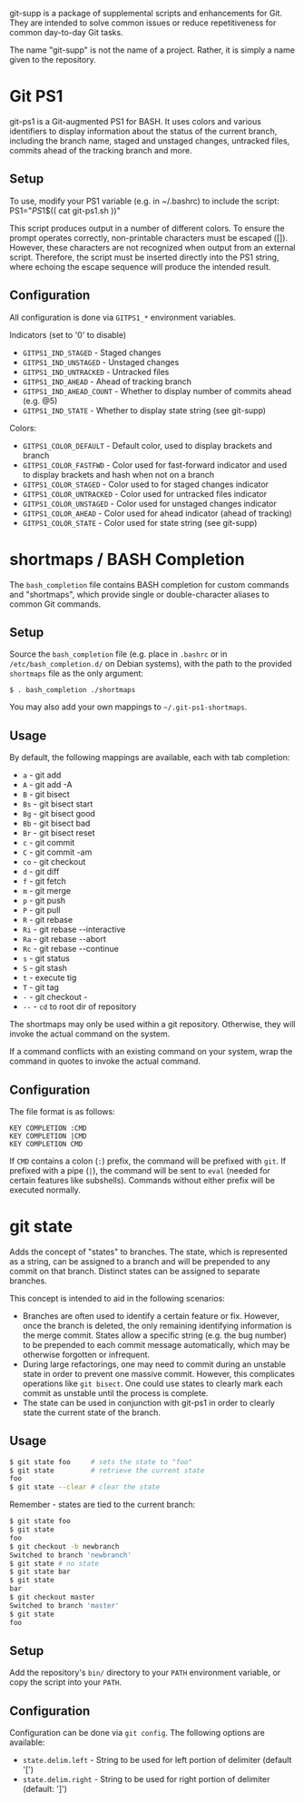 git-supp is a package of supplemental scripts and enhancements for Git. They
are intended to solve common issues or reduce repetitiveness for common
day-to-day Git tasks.

The name "git-supp" is not the name of a project. Rather, it is simply a name
given to the repository.


# Git PS1
git-ps1 is a Git-augmented PS1 for BASH. It uses colors and various identifiers
to display information about the status of the current branch, including the
branch name, staged and unstaged changes, untracked files, commits ahead of the
tracking branch and more.

## Setup
To use, modify your PS1 variable (e.g. in ~/.bashrc) to include the script:
  PS1="$PS1\$($( cat git-ps1.sh ))"

This script produces output in a number of different colors. To ensure the
prompt operates correctly, non-printable characters must be escaped (\[\]).
However, these characters are not recognized when output from an external
script. Therefore, the script must be inserted directly into the PS1 string,
where echoing the escape sequence will produce the intended result.

## Configuration
All configuration is done via `GITPS1_*` environment variables.

Indicators (set to '0' to disable)

* `GITPS1_IND_STAGED`      - Staged changes
* `GITPS1_IND_UNSTAGED`    - Unstaged changes
* `GITPS1_IND_UNTRACKED`   - Untracked files
* `GITPS1_IND_AHEAD`       - Ahead of tracking branch
* `GITPS1_IND_AHEAD_COUNT` - Whether to display number of commits ahead (e.g. @5)
* `GITPS1_IND_STATE`       - Whether to display state string (see git-supp)

Colors:

* `GITPS1_COLOR_DEFAULT`   - Default color, used to display brackets and branch
* `GITPS1_COLOR_FASTFWD`   - Color used for fast-forward indicator and used to
                             display brackets and hash when not on a branch
* `GITPS1_COLOR_STAGED`    - Color used to for staged changes indicator
* `GITPS1_COLOR_UNTRACKED` - Color used for untracked files indicator
* `GITPS1_COLOR_UNSTAGED`  - Color used for unstaged changes indicator
* `GITPS1_COLOR_AHEAD`     - Color used for ahead indicator (ahead of tracking)
* `GITPS1_COLOR_STATE`     - Color used for state string (see git-supp)


# shortmaps / BASH Completion
The `bash_completion` file contains BASH completion for custom commands and
"shortmaps", which provide single or double-character aliases to common Git
commands.

## Setup
Source the `bash_completion` file (e.g. place in `.bashrc` or in
`/etc/bash_completion.d/` on Debian systems), with the path to the provided
`shortmaps` file as the only argument:

```
$ . bash_completion ./shortmaps
```

You may also add your own mappings to `~/.git-ps1-shortmaps`.

## Usage
By default, the following mappings are available, each with tab completion:

* `a` - git add
* `A` - git add -A
* `B` - git bisect
* `Bs` - git bisect start
* `Bg` - git bisect good
* `Bb` - git bisect bad
* `Br` - git bisect reset
* `c` - git commit
* `C` - git commit -am
* `co` - git checkout
* `d` - git diff
* `f` - git fetch
* `m` - git merge
* `p` - git push
* `P` - git pull
* `R` - git rebase
* `Ri` - git rebase --interactive
* `Ra` - git rebase --abort
* `Rc` - git rebase --continue
* `s` - git status
* `S` - git stash
* `t` - execute tig
* `T` - git tag
* `-` - git checkout -
* `--` - `cd` to root dir of repository

The shortmaps may only be used within a git repository. Otherwise, they will
invoke the actual command on the system.

If a command conflicts with an existing command on your system, wrap the command
in quotes to invoke the actual command.

## Configuration
The file format is as follows:

```
KEY COMPLETION :CMD
KEY COMPLETION |CMD
KEY COMPLETION CMD
```

If `CMD` contains a colon (`:`) prefix, the command will be prefixed with `git`. If
prefixed with a pipe (`|`), the command will be sent to `eval` (needed for
certain features like subshells). Commands without either prefix will be
executed normally.


# git state
Adds the concept of "states" to branches. The state, which is represented as a
string, can be assigned to a branch and will be prepended to any commit on that
branch. Distinct states can be assigned to separate branches.

This concept is intended to aid in the following scenarios:

* Branches are often used to identify a certain feature or fix. However, once
  the branch is deleted, the only remaining identifying information is the merge
  commit. States allow a specific string (e.g. the bug number) to be prepended
  to each commit message automatically, which may be otherwise forgotten or
  infrequent.
* During large refactorings, one may need to commit during an unstable state in
  order to prevent one massive commit. However, this complicates operations
  like `git bisect`. One could use states to clearly mark each commit as
  unstable until the process is complete.
* The state can be used in conjunction with git-ps1 in order to clearly state
  the current state of the branch.

## Usage
```sh
$ git state foo     # sets the state to "foo"
$ git state         # retrieve the current state
foo
$ git state --clear # clear the state
```

Remember - states are tied to the current branch:

```sh
$ git state foo
$ git state
foo
$ git checkout -b newbranch
Switched to branch 'newbranch'
$ git state # no state
$ git state bar
$ git state
bar
$ git checkout master
Switched to branch 'master'
$ git state
foo
```

## Setup
Add the repository's `bin/` directory to your `PATH` environment variable, or
copy the script into your `PATH`.

## Configuration
Configuration can be done via `git config`. The following options are available:

* `state.delim.left` - String to be used for left portion of delimiter (default
  '[')
* `state.delim.right` - String to be used for right portion of delimiter
  (default: ']')

